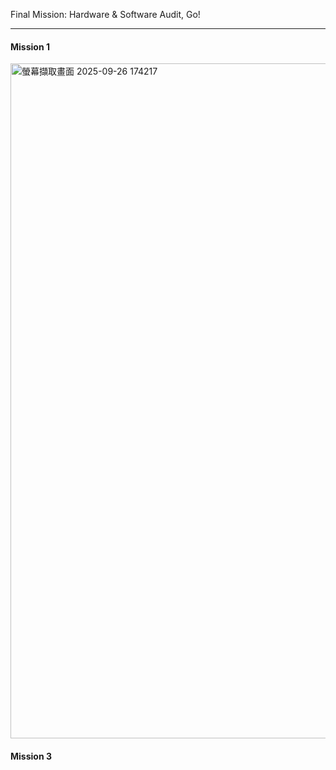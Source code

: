  Final Mission: Hardware & Software Audit, Go!
 
----

 #### Mission 1
<img width="1920" height="1080" alt="螢幕擷取畫面 2025-09-26 174217" src="https://github.com/user-attachments/assets/9545a44b-aa9a-4dde-b7e4-7119e995af2e" />


#### Mission 3

